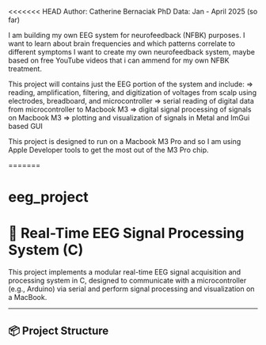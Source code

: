 <<<<<<< HEAD
Author: Catherine Bernaciak PhD
Data: Jan - April 2025 (so far)

I am building my own EEG system for neurofeedback (NFBK) purposes. 
I want to learn about brain frequencies and which patterns correlate to different symptoms
I want to create my own neurofeedback system, maybe based on free YouTube videos that i can
ammend for my own NFBK treatment. 

This project will contains just the EEG portion of the system and include:
=> reading, amplification, filtering, and digitization of voltages from scalp using electrodes, breadboard, and microcontroller
=> serial reading of digital data from microcontroller to Macbook M3
=> digital signal processing of signals on Macbook M3
=> plotting and visualization of signals in Metal and ImGui based GUI

This project is designed to run on a Macbook M3 Pro and so I am using Apple Developer tools
to get the most out of the M3 Pro chip. 

=======
# eeg_project

# 🧠 Real-Time EEG Signal Processing System (C)

This project implements a modular real-time EEG signal acquisition and processing system in C, designed to communicate with a microcontroller (e.g., Arduino) via serial and perform signal processing and visualization on a MacBook.


---

## 📦 Project Structure


